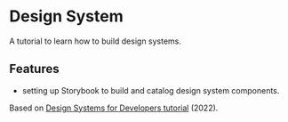 # Design System

A tutorial to learn how to build design systems.

## Features

- setting up Storybook to build and catalog design system components.

Based on [Design Systems for Developers tutorial](https://storybook.js.org/tutorials/design-systems-for-developers/) (2022).
